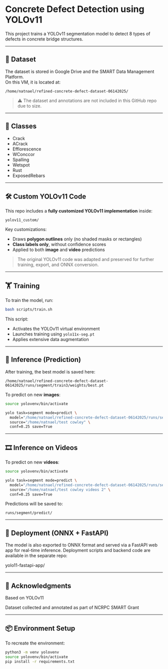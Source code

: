 # Concrete Defect Detection using YOLOv11

This project trains a YOLOv11 segmentation model to detect 8 types of defects in concrete bridge structures.

---

## 📁 Dataset

The dataset is stored in Google Drive and the SMART Data Management Platform.  
On this VM, it is located at:

```
/home/natnael/refined-concrete-defect-dataset-06142025/
```

> ⚠️ The dataset and annotations are not included in this GitHub repo due to size.

---

## 🧠 Classes

- Crack  
- ACrack  
- Efflorescence  
- WConccor  
- Spalling  
- Wetspot  
- Rust  
- ExposedRebars  

---

## 🛠️ Custom YOLOv11 Code

This repo includes a **fully customized YOLOv11 implementation** inside:

```
yolov11_custom/
```


Key customizations:
- Draws **polygon outlines** only (no shaded masks or rectangles)
- **Class labels only**, without confidence scores
- Applied to both **image** and **video** predictions

> The original YOLOv11 code was adapted and preserved for further training, export, and ONNX conversion.

---

## 🏋️ Training

To train the model, run:

```bash
bash scripts/train.sh
```

This script:
- Activates the YOLOv11 virtual environment
- Launches training using `yolo11x-seg.pt`
- Applies extensive data augmentation

---

## 🧪 Inference (Prediction)

After training, the best model is saved here:

```
/home/natnael/refined-concrete-defect-dataset-06142025/runs/segment/train3/weights/best.pt
```

To predict on new **images**:

```bash
source yolovenv/bin/activate

yolo task=segment mode=predict \
  model="/home/natnael/refined-concrete-defect-dataset-06142025/runs/segment/train3/weights/best.pt" \
  source="/home/natnael/test cowley" \
  conf=0.25 save=True
```

---

## 🎞️ Inference on Videos

To predict on new **videos**:

```bash
source yolovenv/bin/activate

yolo task=segment mode=predict \
  model="/home/natnael/refined-concrete-defect-dataset-06142025/runs/segment/train3/weights/best.pt" \
  source="/home/natnael/test cowley videos 2" \
  conf=0.25 save=True
```

Predictions will be saved to:

```
runs/segment/predict/
```

---

## 🚀 Deployment (ONNX + FastAPI)
The model is also exported to ONNX format and served via a FastAPI web app for real-time inference.
Deployment scripts and backend code are available in the separate repo:

yolo11-fastapi-app/

---

## 🙌 Acknowledgments
Based on YOLOv11

Dataset collected and annotated as part of NCRPC SMART Grant

---

## 📦 Environment Setup

To recreate the environment:

```bash
python3 -m venv yolovenv
source yolovenv/bin/activate
pip install -r requirements.txt

